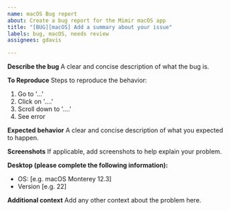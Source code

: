 ```yaml
---
name: macOS Bug report
about: Create a bug report for the Mimir macOS app
title: "[BUG][macOS] Add a summary about your issue"
labels: bug, macOS, needs review
assignees: gdavis

---
```


**Describe the bug**
A clear and concise description of what the bug is.

**To Reproduce**
Steps to reproduce the behavior:
1. Go to '...'
2. Click on '....'
3. Scroll down to '....'
4. See error

**Expected behavior**
A clear and concise description of what you expected to happen.

**Screenshots**
If applicable, add screenshots to help explain your problem.

**Desktop (please complete the following information):**
 - OS: [e.g. macOS Monterey 12.3]
 - Version [e.g. 22]

**Additional context**
Add any other context about the problem here.
